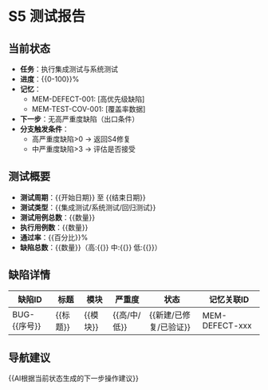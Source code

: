 # S5 测试报告

## 当前状态
- **任务**：执行集成测试与系统测试
- **进度**：{{0-100}}%
- **记忆**：
  - MEM-DEFECT-001: [高优先级缺陷]
  - MEM-TEST-COV-001: [覆盖率数据]
- **下一步**：无高严重度缺陷（出口条件）
- **分支触发条件**：
  - 高严重度缺陷>0 → 返回S4修复
  - 中严重度缺陷>3 → 评估是否接受

## 测试概要
- **测试周期**：{{开始日期}} 至 {{结束日期}}
- **测试类型**：{{集成测试/系统测试/回归测试}}
- **测试用例总数**：{{数量}}
- **执行用例数**：{{数量}}
- **通过率**：{{百分比}}%
- **缺陷总数**：{{数量}}（高:{{}} 中:{{}} 低:{{}}）

## 缺陷详情
| 缺陷ID | 标题 | 模块 | 严重度 | 状态 | 记忆关联ID |
|--------|------|------|--------|------|------------|
| BUG-{{序号}} | {{标题}} | {{模块}} | {{高/中/低}} | {{新建/已修复/已验证}} | MEM-DEFECT-xxx |

## 导航建议
{{AI根据当前状态生成的下一步操作建议}}